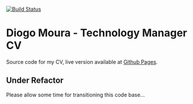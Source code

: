 [![Build Status](https://travis-ci.org/Stormsys/cv.svg?branch=master)](https://travis-ci.org/Stormsys/cv)

# Diogo Moura - Technology Manager CV

Source code for my CV, live version available at [Github Pages](https://stormsys.github.io/cv).

## Under Refactor
Please allow some time for transitioning this code base...